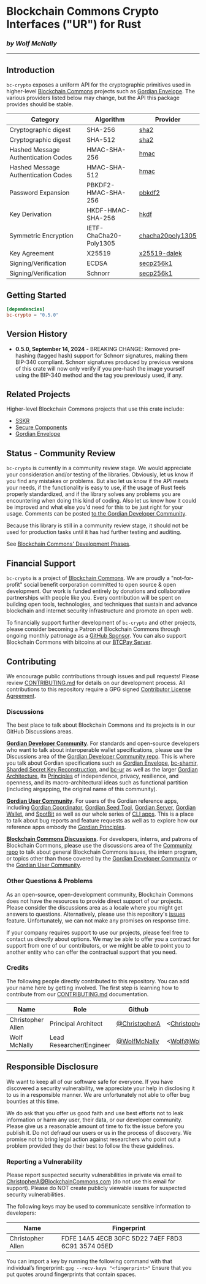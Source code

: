 # Blockchain Commons Crypto Interfaces ("UR") for Rust

<!--Guidelines: https://github.com/BlockchainCommons/secure-template/wiki -->

### _by Wolf McNally_

---

## Introduction

`bc-crypto` exposes a uniform API for the cryptographic primitives used in higher-level [Blockchain Commons](https://blockchaincommons.com) projects such as [Gordian Envelope](https://crates.io/crates/bc-envelope). The various providers listed below may change, but the API this package provides should be stable.

| Category | Algorithm | Provider
|---|---|---
| Cryptographic digest | SHA-256 | [sha2](https://crates.io/crates/sha2)
| Cryptographic digest | SHA-512 | [sha2](https://crates.io/crates/sha2)
| Hashed Message Authentication Codes | HMAC-SHA-256 | [hmac](https://crates.io/crates/hmac)
| Hashed Message Authentication Codes | HMAC-SHA-512 | [hmac](https://crates.io/crates/hmac)
| Password Expansion | PBKDF2-HMAC-SHA-256 | [pbkdf2](https://crates.io/crates/pbkdf2)
| Key Derivation | HKDF-HMAC-SHA-256 |  [hkdf](https://crates.io/crates/hkdf)
| Symmetric Encryption | IETF-ChaCha20-Poly1305 | [chacha20poly1305](https://crates.io/crates/chacha20poly1305)
| Key Agreement | X25519 | [x25519-dalek](https://crates.io/crates/x25519-dalek)
| Signing/Verification | ECDSA | [secp256k1](https://crates.io/crates/secp256k1)
| Signing/Verification | Schnorr | [secp256k1](https://crates.io/crates/secp256k1)

## Getting Started

```toml
[dependencies]
bc-crypto = "0.5.0"
```

## Version History

- **0.5.0, September 14, 2024** - BREAKING CHANGE: Removed pre-hashing (tagged hash) support for Schnorr signatures, making them BIP-340 compliant. Schnorr signatures produced by previous versions of this crate will now only verify if you pre-hash the image yourself using the BIP-340 method and the tag you previously used, if any.

## Related Projects

Higher-level Blockchain Commons projects that use this crate include:

* [SSKR](https://crates.io/crates/sskr)
* [Secure Components](https://crates.io/crates/bc-components)
* [Gordian Envelope](https://crates.io/crates/bc-envelope)

## Status - Community Review

`bc-crypto` is currently in a community review stage. We would appreciate your consideration and/or testing of the libraries. Obviously, let us know if you find any mistakes or problems. But also let us know if the API meets your needs, if the functionality is easy to use, if the usage of Rust feels properly standardized, and if the library solves any problems you are encountering when doing this kind of coding. Also let us know how it could be improved and what else you'd need for this to be just right for your usage. Comments can be posted [to the Gordian Developer Community](https://github.com/BlockchainCommons/Gordian-Developer-Community/discussions/116).

Because this library is still in a community review stage, it should not be used for production tasks until it has had further testing and auditing.

See [Blockchain Commons' Development Phases](https://github.com/BlockchainCommons/Community/blob/master/release-path.md).

## Financial Support

`bc-crypto` is a project of [Blockchain Commons](https://www.blockchaincommons.com/). We are proudly a "not-for-profit" social benefit corporation committed to open source & open development. Our work is funded entirely by donations and collaborative partnerships with people like you. Every contribution will be spent on building open tools, technologies, and techniques that sustain and advance blockchain and internet security infrastructure and promote an open web.

To financially support further development of `bc-crypto` and other projects, please consider becoming a Patron of Blockchain Commons through ongoing monthly patronage as a [GitHub Sponsor](https://github.com/sponsors/BlockchainCommons). You can also support Blockchain Commons with bitcoins at our [BTCPay Server](https://btcpay.blockchaincommons.com/).

## Contributing

We encourage public contributions through issues and pull requests! Please review [CONTRIBUTING.md](./CONTRIBUTING.md) for details on our development process. All contributions to this repository require a GPG signed [Contributor License Agreement](./CLA.md).

### Discussions

The best place to talk about Blockchain Commons and its projects is in our GitHub Discussions areas.

[**Gordian Developer Community**](https://github.com/BlockchainCommons/Gordian-Developer-Community/discussions). For standards and open-source developers who want to talk about interoperable wallet specifications, please use the Discussions area of the [Gordian Developer Community repo](https://github.com/BlockchainCommons/Gordian-Developer-Community/discussions). This is where you talk about Gordian specifications such as [Gordian Envelope](https://github.com/BlockchainCommons/Gordian/tree/master/Envelope#articles), [bc-shamir](https://github.com/BlockchainCommons/bc-shamir), [Sharded Secret Key Reconstruction](https://github.com/BlockchainCommons/bc-sskr), and [bc-ur](https://github.com/BlockchainCommons/bc-ur) as well as the larger [Gordian Architecture](https://github.com/BlockchainCommons/Gordian/blob/master/Docs/Overview-Architecture.md), its [Principles](https://github.com/BlockchainCommons/Gordian#gordian-principles) of independence, privacy, resilience, and openness, and its macro-architectural ideas such as functional partition (including airgapping, the original name of this community).

[**Gordian User Community**](https://github.com/BlockchainCommons/Gordian/discussions). For users of the Gordian reference apps, including [Gordian Coordinator](https://github.com/BlockchainCommons/iOS-GordianCoordinator), [Gordian Seed Tool](https://github.com/BlockchainCommons/GordianSeedTool-iOS), [Gordian Server](https://github.com/BlockchainCommons/GordianServer-macOS), [Gordian Wallet](https://github.com/BlockchainCommons/GordianWallet-iOS), and [SpotBit](https://github.com/BlockchainCommons/spotbit) as well as our whole series of [CLI apps](https://github.com/BlockchainCommons/Gordian/blob/master/Docs/Overview-Apps.md#cli-apps). This is a place to talk about bug reports and feature requests as well as to explore how our reference apps embody the [Gordian Principles](https://github.com/BlockchainCommons/Gordian#gordian-principles).

[**Blockchain Commons Discussions**](https://github.com/BlockchainCommons/Community/discussions). For developers, interns, and patrons of Blockchain Commons, please use the discussions area of the [Community repo](https://github.com/BlockchainCommons/Community) to talk about general Blockchain Commons issues, the intern program, or topics other than those covered by the [Gordian Developer Community](https://github.com/BlockchainCommons/Gordian-Developer-Community/discussions) or the
[Gordian User Community](https://github.com/BlockchainCommons/Gordian/discussions).

### Other Questions & Problems

As an open-source, open-development community, Blockchain Commons does not have the resources to provide direct support of our projects. Please consider the discussions area as a locale where you might get answers to questions. Alternatively, please use this repository's [issues](./issues) feature. Unfortunately, we can not make any promises on response time.

If your company requires support to use our projects, please feel free to contact us directly about options. We may be able to offer you a contract for support from one of our contributors, or we might be able to point you to another entity who can offer the contractual support that you need.

### Credits

The following people directly contributed to this repository. You can add your name here by getting involved. The first step is learning how to contribute from our [CONTRIBUTING.md](./CONTRIBUTING.md) documentation.

| Name              | Role                | Github                                            | Email                                 | GPG Fingerprint                                    |
| ----------------- | ------------------- | ------------------------------------------------- | ------------------------------------- | -------------------------------------------------- |
| Christopher Allen | Principal Architect | [@ChristopherA](https://github.com/ChristopherA)  | \<ChristopherA@LifeWithAlacrity.com\> | FDFE 14A5 4ECB 30FC 5D22  74EF F8D3 6C91 3574 05ED |
| Wolf McNally      | Lead Researcher/Engineer         | [@WolfMcNally](https://github.com/wolfmcnally)    | \<Wolf@WolfMcNally.com\>              | 9436 52EE 3844 1760 C3DC  3536 4B6C 2FCF 8947 80AE |

## Responsible Disclosure

We want to keep all of our software safe for everyone. If you have discovered a security vulnerability, we appreciate your help in disclosing it to us in a responsible manner. We are unfortunately not able to offer bug bounties at this time.

We do ask that you offer us good faith and use best efforts not to leak information or harm any user, their data, or our developer community. Please give us a reasonable amount of time to fix the issue before you publish it. Do not defraud our users or us in the process of discovery. We promise not to bring legal action against researchers who point out a problem provided they do their best to follow the these guidelines.

### Reporting a Vulnerability

Please report suspected security vulnerabilities in private via email to ChristopherA@BlockchainCommons.com (do not use this email for support). Please do NOT create publicly viewable issues for suspected security vulnerabilities.

The following keys may be used to communicate sensitive information to developers:

| Name              | Fingerprint                                        |
| ----------------- | -------------------------------------------------- |
| Christopher Allen | FDFE 14A5 4ECB 30FC 5D22  74EF F8D3 6C91 3574 05ED |

You can import a key by running the following command with that individual’s fingerprint: `gpg --recv-keys "<fingerprint>"` Ensure that you put quotes around fingerprints that contain spaces.
